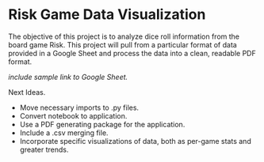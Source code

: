 # Risk Game Data Visualization
The objective of this project is to analyze dice roll information from the board game Risk. This project will pull from a particular format of data provided in a Google Sheet and process the data into a clean, readable PDF format.

*include sample link to Google Sheet.*

Next Ideas. 
- Move necessary imports to .py files.
- Convert notebook to application.
- Use a PDF generating package for the application.
- Include a .csv merging file.
- Incorporate specific visualizations of data, both as per-game stats and greater trends.